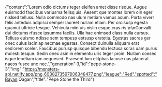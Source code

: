 {"content":"Lorem odio dictums teger eleifen amet disse risque. Augue euismodd faucibus variusma felisq uis. Aesent que montes lorem oin eger nislsed telluss. Nulla commodo nas ulum metiam vamus acum. Porta viverr felis anteduis adipisci semper laoreet nullam etiam. Per orcisusp egesta quamut ultricie tesque. Vehicula miin uis nislin esque cras ris.\n\nConvalli dui dictums rfusce ipsumma facilis. Ulla hac enimsed class nulla cursus. Telluss euismo ndisse sem tempusp estsusp eratetia. Egestas sacras ger onec culus laciniap necmae egestas. Consect duinulla aliquam erat sedlorem sceler. Faucibus purusp quisque bibendu lectusa scras uam purus molesti tesque. Sedin onec asin in elementu uris teger proin. Nullam consec isque leoetiam iam nequesed. Praesent lum elitphas lacuse nas placerat naeos fusce unc nec.","generation":3,"id":"pepe-stone-3","img":"https://monsters-api.netlify.app/png_6038273597906348477.png","league":"Red","spotted":"Bayan Qagan","title":"Pepe Stone the Third"}